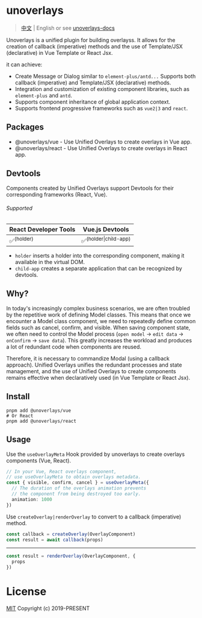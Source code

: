 # unoverlays

> [中文](./README_CN.md) | English or see [unoverlays-docs](https://unoverlays.vercel.app/zh/)

Unoverlays is a unified plugin for building overlayss. It allows for the creation of callback (imperative) methods and the use of Template/JSX (declarative) in Vue Template or React Jsx.

it can achieve: 

- Create Message or Dialog similar to `element-plus/antd...` Supports both callback (imperative) and Template/JSX (declarative) methods.
- Integration and customization of existing component libraries, such as `element-plus` and `antd`.
- Supports component inheritance of global application context.
- Supports frontend progressive frameworks such as `vue2|3` and `react`.

## Packages

- @unoverlays/vue - Use Unified Overlays to create overlays in Vue app.
- @unoverlays/react - Use Unified Overlays to create overlays in React app.

## Devtools

Components created by Unified Overlays support Devtools for their corresponding frameworks (React, Vue).

###### Supported

| React Developer Tools | Vue.js Devtools                 |
| --------------------- | ------------------------------- |
| ✅<sup>(holder)</sup>  | ✅<sup>(holder\|child-app)</sup> |

- `holder` inserts a holder into the corresponding component, making it available in the virtual DOM.
- `child-app` creates a separate application that can be recognized by devtools.

## Why?

In today's increasingly complex business scenarios, we are often troubled by the repetitive work of defining Model classes. This means that once we encounter a Model class component, we need to repeatedly define common fields such as cancel, confirm, and visible. When saving component state, we often need to control the Model process (`open model` -> `edit data` -> `onConfirm` -> `save data`). This greatly increases the workload and produces a lot of redundant code when components are reused.

Therefore, it is necessary to commandize Modal (using a callback approach). Unified Overlays unifies the redundant processes and state management, and the use of Unified Overlays to create components remains effective when declaratively used (in Vue Template or React Jsx).

## Install

```
pnpm add @unoverlays/vue
# Or React
pnpm add @unoverlays/react
```

## Usage

Use the `useOverlayMeta` Hook provided by unoverlays to create overlays components (Vue, React).

```ts
// In your Vue, React overlays component,
// use useOverlayMeta to obtain overlays metadata.
const { visible, confirm, cancel } = useOverlayMeta({
  // The duration of the overlays animation prevents
  // the component from being destroyed too early.
  animation: 1000
})
```

Use `createOverlay|renderOverlay` to convert to a callback (imperative) method.

```ts
const callback = createOverlay(OverlayComponent)
const result = await callback(props)
```

---

```ts
const result = renderOverlay(OverlayComponent, {
  props
})
```

# License

[MIT](LICENSE) Copyright (c) 2019-PRESENT
